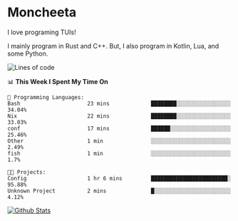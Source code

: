 # Moncheeta

I love programing TUIs!

I mainly program in Rust and C++. But, I also program in Kotlin, Lua, and some Python.

<!--START_SECTION:waka-->
![Lines of code](https://img.shields.io/badge/From%20Hello%20World%20I%27ve%20Written-3%20Thousand%20lines%20of%20code-blue)

📊 **This Week I Spent My Time On** 

```text
💬 Programming Languages: 
Bash                     23 mins             ████████░░░░░░░░░░░░░░░░░   34.04% 
Nix                      22 mins             ████████░░░░░░░░░░░░░░░░░   33.03% 
conf                     17 mins             ██████░░░░░░░░░░░░░░░░░░░   25.46% 
Other                    1 min               ░░░░░░░░░░░░░░░░░░░░░░░░░   2.49% 
fish                     1 min               ░░░░░░░░░░░░░░░░░░░░░░░░░   1.7%

🐱‍💻 Projects: 
Config                   1 hr 6 mins         ████████████████████████░   95.88% 
Unknown Project          2 mins              █░░░░░░░░░░░░░░░░░░░░░░░░   4.12%

```


<!--END_SECTION:waka-->

[![Github Stats](https://github-readme-stats.vercel.app/api?username=Moncheeta&show_icons=true&hide=stars&include_all_commits=true&theme=dracula)](https://github.com/anuraghazra/github-readme-stats)
